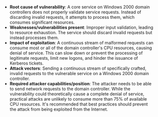 - **Root cause of vulnerability**: A core service on Windows 2000 domain controllers does not properly validate service requests. Instead of discarding invalid requests, it attempts to process them, which consumes significant resources.
- **Weaknesses/vulnerabilities present**: Improper input validation, leading to resource exhaustion. The service should discard invalid requests but instead processes them.
- **Impact of exploitation**: A continuous stream of malformed requests can consume most or all of the domain controller's CPU resources, causing denial of service. This can slow down or prevent the processing of legitimate requests, limit new logons, and hinder the issuance of Kerberos tickets.
- **Attack vectors**: Sending a continuous stream of specifically crafted, invalid requests to the vulnerable service on a Windows 2000 domain controller.
- **Required attacker capabilities/position**: The attacker needs to be able to send network requests to the domain controller. While the vulnerability could theoretically cause a complete denial of service, practical attacks are unlikely to consume more than 75% of available CPU resources. It's recommended that best practices should prevent the attack from being exploited from the Internet.